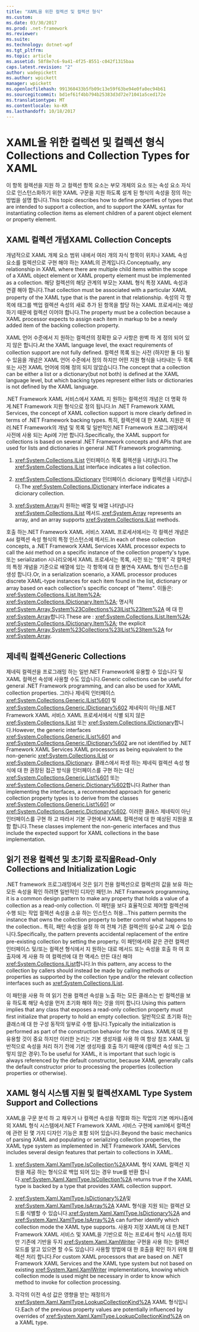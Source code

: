 ```yaml
---
title: "XAML을 위한 컬렉션 및 컬렉션 형식"
ms.custom: 
ms.date: 03/30/2017
ms.prod: .net-framework
ms.reviewer: 
ms.suite: 
ms.technology: dotnet-wpf
ms.tgt_pltfrm: 
ms.topic: article
ms.assetid: 58f8e7c6-9a41-4f25-8551-c042f1315baa
caps.latest.revision: "2"
author: wadepickett
ms.author: wpickett
manager: wpickett
ms.openlocfilehash: 991360433b5fb09c13e59f63be94e0fa0ec94b61
ms.sourcegitcommit: bd1ef61f4bb794b25383d3d72e71041a5ced172e
ms.translationtype: MT
ms.contentlocale: ko-KR
ms.lasthandoff: 10/18/2017
---
```

# <a name="collections-and-collection-types-for-xaml"></a><span data-ttu-id="0699c-102">XAML을 위한 컬렉션 및 컬렉션 형식</span><span class="sxs-lookup"><span data-stu-id="0699c-102">Collections and Collection Types for XAML</span></span>
<span data-ttu-id="0699c-103">이 항목 컬렉션을 지원 하 고 컬렉션 항목 요소는 부모 개체의 요소 또는 속성 요소 자식으로 인스턴스화하기 위한 XAML 구문을 지원 하도록 설계 된 형식의 속성을 정의 하는 방법을 설명 합니다.</span><span class="sxs-lookup"><span data-stu-id="0699c-103">This topic describes how to define properties of types that are intended to support a collection, and to support the XAML syntax for instantiating collection items as element children of a parent object element or property element.</span></span>  
  
## <a name="xaml-collection-concepts"></a><span data-ttu-id="0699c-104">XAML 컬렉션 개념</span><span class="sxs-lookup"><span data-stu-id="0699c-104">XAML Collection Concepts</span></span>  
 <span data-ttu-id="0699c-105">개념적으로 XAML 개체 요소 범위 내에서 여러 개의 자식 항목이 위치나 XAML 속성 요소를 컬렉션으로 구현 해야 하는 XAML의 관계입니다.</span><span class="sxs-lookup"><span data-stu-id="0699c-105">Conceptually, any relationship in XAML where there are multiple child items within the scope of a XAML object element or XAML property element must be implemented as a collection.</span></span> <span data-ttu-id="0699c-106">해당 컬렉션의 해당 관계의 부모는 XAML 형식 특정 XAML 속성과 연결 해야 합니다.</span><span class="sxs-lookup"><span data-stu-id="0699c-106">That collection must be associated with a particular XAML property of the XAML type that is the parent in that relationship.</span></span> <span data-ttu-id="0699c-107">속성의 각 항목에 태그를 백업 컬렉션 속성의 새로 추가 된 항목을 할당 하는 XAML 프로세서는 예상 하기 때문에 컬렉션 이어야 합니다.</span><span class="sxs-lookup"><span data-stu-id="0699c-107">The property must be a collection because a XAML processor expects to assign each item in markup to be a newly added item of the backing collection property.</span></span>  
  
 <span data-ttu-id="0699c-108">XAML 언어 수준에서 지 원하는 컬렉션의 정확한 요구 사항은 완벽 하 게 정의 되어 있지 않은 합니다.</span><span class="sxs-lookup"><span data-stu-id="0699c-108">At the XAML language level, the exact requirements of collection support are not fully defined.</span></span> <span data-ttu-id="0699c-109">컬렉션 목록 또는 사전 (하지만 둘 다) 될 수 있음을 개념은 XAML 언어 수준에서 정의 하지만 어떤 지원 형식을 나타내는 두 목록 또는 사전 XAML 언어에 의해 정의 되지 않았습니다.</span><span class="sxs-lookup"><span data-stu-id="0699c-109">The concept that a collection can be either a list or a dictionary(but not both) is defined at the XAML language level, but which backing types represent either lists or dictionaries is not defined by the XAML language.</span></span>  
  
 <span data-ttu-id="0699c-110">.NET Framework XAML 서비스에서 XAML 지 원하는 컬렉션의 개념은 더 명확 하 게.NET Framework 지원 형식으로 정의 됩니다.</span><span class="sxs-lookup"><span data-stu-id="0699c-110">In .NET Framework XAML Services, the concept of XAML collection support is more clearly defined in terms of .NET Framework backing types.</span></span> <span data-ttu-id="0699c-111">특히, 컬렉션에 대 한 XAML 지원은 여러.NET Framework의 개념 및 목록 및 일반적인.NET Framework 프로그래밍에서 사전에 사용 되는 Api에 기반 합니다.</span><span class="sxs-lookup"><span data-stu-id="0699c-111">Specifically, the XAML support for collections is based on several .NET Framework concepts and APIs that are used for lists and dictionaries in general .NET Framework programming.</span></span>  
  
1.  <span data-ttu-id="0699c-112"><xref:System.Collections.IList> 인터페이스 목록 컬렉션을 나타냅니다.</span><span class="sxs-lookup"><span data-stu-id="0699c-112">The <xref:System.Collections.IList> interface indicates a list collection.</span></span>  
  
2.  <span data-ttu-id="0699c-113"><xref:System.Collections.IDictionary> 인터페이스 dicionary 컬렉션을 나타냅니다.</span><span class="sxs-lookup"><span data-stu-id="0699c-113">The <xref:System.Collections.IDictionary> interface indicates a dicionary collection.</span></span>  
  
3.  <span data-ttu-id="0699c-114"><xref:System.Array>지 원하는 배열 및 배열 나타냅니다 <xref:System.Collections.IList> 메서드.</span><span class="sxs-lookup"><span data-stu-id="0699c-114"><xref:System.Array> represents an array, and an array supports <xref:System.Collections.IList> methods.</span></span>  
  
 <span data-ttu-id="0699c-115">호출 하는.NET Framework XAML 서비스 XAML 프로세서에서는 각 컬렉션 개념은 `Add` 컬렉션 속성 형식의 특정 인스턴스에 메서드.</span><span class="sxs-lookup"><span data-stu-id="0699c-115">In each of these collection concepts, a .NET Framework XAML Services XAML processor expects to call the `Add` method on a specific instance of the collection property's type.</span></span> <span data-ttu-id="0699c-116">또는 serialization 시나리오에서 XAML 프로세서는 목록, 사전 또는 "항목" 각 컬렉션의 특정 개념을 기준으로 배열에 있는 각 항목에 대 한 불연속 XAML 형식 인스턴스를 생성 합니다.</span><span class="sxs-lookup"><span data-stu-id="0699c-116">Or, in a serialization scenario, a XAML processor produces discrete XAML-type instances for each item found in the list, dictionary or array based on each collection's specific concept of "Items".</span></span> <span data-ttu-id="0699c-117">이들은: <xref:System.Collections.IList.Item%2A>; <xref:System.Collections.IDictionary.Item%2A>; 명시적 <xref:System.Array.System%23Collections%23IList%23Item%2A> 에 대 한 <xref:System.Array>합니다.</span><span class="sxs-lookup"><span data-stu-id="0699c-117">These are : <xref:System.Collections.IList.Item%2A>; <xref:System.Collections.IDictionary.Item%2A>; the explicit <xref:System.Array.System%23Collections%23IList%23Item%2A> for <xref:System.Array>.</span></span>  
  
## <a name="generic-collections"></a><span data-ttu-id="0699c-118">제네릭 컬렉션</span><span class="sxs-lookup"><span data-stu-id="0699c-118">Generic Collections</span></span>  
 <span data-ttu-id="0699c-119">제네릭 컬렉션을 프로그래밍 하는 일반.NET Framework에 유용할 수 있습니다 및 XAML 컬렉션 속성에 사용할 수도 있습니다.</span><span class="sxs-lookup"><span data-stu-id="0699c-119">Generic collections can be useful for general .NET Framework programming, and can also be used for XAML collection properties.</span></span> <span data-ttu-id="0699c-120">그러나 제네릭 인터페이스 <xref:System.Collections.Generic.IList%601> 및 <xref:System.Collections.Generic.IDictionary%602> 제네릭이 아닌를.NET Framework XAML 서비스 XAML 프로세서에서 식별 되지 않은 <xref:System.Collections.IList> 또는 <xref:System.Collections.IDictionary>합니다.</span><span class="sxs-lookup"><span data-stu-id="0699c-120">However, the generic interfaces <xref:System.Collections.Generic.IList%601> and <xref:System.Collections.Generic.IDictionary%602> are not identified by .NET Framework XAML Services XAML processors as being equivalent to the non-generic <xref:System.Collections.IList> or <xref:System.Collections.IDictionary>.</span></span> <span data-ttu-id="0699c-121">클래스에서 파생 하는 제네릭 컬렉션 속성 형식에 대 한 권장된 접근 방식을 인터페이스를 구현 하는 대신 <xref:System.Collections.Generic.List%601> 또는 <xref:System.Collections.Generic.Dictionary%602>합니다.</span><span class="sxs-lookup"><span data-stu-id="0699c-121">Rather than implementing the interfaces, a recommended approach for generic collection property types is to derive from the classes <xref:System.Collections.Generic.List%601> or <xref:System.Collections.Generic.Dictionary%602>.</span></span> <span data-ttu-id="0699c-122">이러한 클래스 제네릭이 아닌 인터페이스를 구현 하 고 따라서 기본 구현에서 XAML 컬렉션에 대 한 예상된 지원을 포함 합니다.</span><span class="sxs-lookup"><span data-stu-id="0699c-122">These classes implement the non-generic interfaces and thus include the expected support for XAML collections in the base implementation.</span></span>  
  
## <a name="read-only-collections-and-initialization-logic"></a><span data-ttu-id="0699c-123">읽기 전용 컬렉션 및 초기화 로직을</span><span class="sxs-lookup"><span data-stu-id="0699c-123">Read-Only Collections and Initialization Logic</span></span>  
 <span data-ttu-id="0699c-124">.NET framework 프로그래밍에서 것은 읽기 전용 컬렉션으로 컬렉션의 값을 보유 하는 모든 속성을 확인 하려면 일반적인 디자인 패턴.</span><span class="sxs-lookup"><span data-stu-id="0699c-124">In .NET Framework programming, it is a common design pattern to make any property that holds a value of a collection as a read-only collection.</span></span> <span data-ttu-id="0699c-125">이 패턴을 보다 효율적으로 제어할 컬렉션에 수행 되는 작업 컬렉션 속성을 소유 하는 인스턴스 허용...</span><span class="sxs-lookup"><span data-stu-id="0699c-125">This pattern permits the instance that owns the collection property to better control what happens to the collection..</span></span> <span data-ttu-id="0699c-126">특히, 패턴 속성을 설정 하 여 전체 기존 컬렉션의 실수로 교체 수 없습니다.</span><span class="sxs-lookup"><span data-stu-id="0699c-126">Specifically, the pattern prevents accidental replacement of the entire pre-existing collection by setting the property.</span></span> <span data-ttu-id="0699c-127">이 패턴에서와 같은 관련 컬렉션 인터페이스 및/또는 컬렉션 형식에서 지 원하는 대로 메서드 또는 속성을 호출 하 여 호출자에 게 사용 하 여 컬렉션에 대 한 액세스 만든 대신 해야 <xref:System.Collections.IList>합니다.</span><span class="sxs-lookup"><span data-stu-id="0699c-127">In this pattern, any access to the collection by callers should instead be made by calling methods or properties as supported by the collection type and/or the relevant collection interfaces such as <xref:System.Collections.IList>.</span></span>  
  
 <span data-ttu-id="0699c-128">이 패턴을 사용 하 여 읽기 전용 컬렉션 속성을 노출 하는 모든 클래스는 빈 컬렉션을 보유 하도록 해당 속성을 먼저 초기화 해야 하는 것을 의미 합니다.</span><span class="sxs-lookup"><span data-stu-id="0699c-128">Using this pattern implies that any class that exposes a read-only collection property must first initialize that property to hold an empty collection.</span></span> <span data-ttu-id="0699c-129">일반적으로 초기화 하는 클래스에 대 한 구성 동작의 일부로 수행 됩니다.</span><span class="sxs-lookup"><span data-stu-id="0699c-129">Typically the initialization is performed as part of the construction behavior for the class.</span></span> <span data-ttu-id="0699c-130">XAML에 대 한 유용할 것이 중요 하지만 이러한 논리는 기본 생성자를 사용 하 여 항상 참조 XAML 일반적으로 속성을 처리 하기 전에 기본 생성자를 호출 하기 때문에 (컬렉션 속성 또는 그렇지 않은 경우).</span><span class="sxs-lookup"><span data-stu-id="0699c-130">To be useful for XAML, it is important that such logic is always referenced by the default constructor, because XAML generally calls the default constructor prior to processing the properties (collection properties or otherwise).</span></span>  
  
## <a name="xaml-type-system-support-and-collections"></a><span data-ttu-id="0699c-131">XAML 형식 시스템 지원 및 컬렉션</span><span class="sxs-lookup"><span data-stu-id="0699c-131">XAML Type System Support and Collections</span></span>  
 <span data-ttu-id="0699c-132">XAML을 구문 분석 하 고 채우거 나 컬렉션 속성을 직렬화 하는 작업의 기본 메커니즘에 외 XAML 형식 시스템에서.NET Framework XAML 서비스 구현에 xaml에서 컬렉션에 관련 된 몇 가지 디자인 기능은 포함 되어 있습니다.</span><span class="sxs-lookup"><span data-stu-id="0699c-132">Beyond the basic mechanics of parsing XAML and populating or serializing collection properties, the XAML type system as implemented in .NET Framework XAML Services includes several design features that pertain to collections in XAML.</span></span>  
  
1.  <span data-ttu-id="0699c-133"><xref:System.Xaml.XamlType.IsCollection%2A>XAML 형식 XAML 컬렉션 지원을 제공 하는 형식으로 백업 되어 있는 경우 true를 반환 합니다.</span><span class="sxs-lookup"><span data-stu-id="0699c-133"><xref:System.Xaml.XamlType.IsCollection%2A> returns true if the XAML type is backed by a type that provides XAML collection support.</span></span>  
  
2.  <span data-ttu-id="0699c-134"><xref:System.Xaml.XamlType.IsDictionary%2A>및 <xref:System.Xaml.XamlType.IsArray%2A> XAML 형식을 지원 되는 컬렉션 모드를 식별할 수 있습니다.</span><span class="sxs-lookup"><span data-stu-id="0699c-134"><xref:System.Xaml.XamlType.IsDictionary%2A> and <xref:System.Xaml.XamlType.IsArray%2A> can further identify which collection mode the XAML type supports.</span></span> <span data-ttu-id="0699c-135">사용자 지정 XAML에 대 한.NET Framework XAML 서비스 및 XAML을 기반으로 하는 프로세서 형식 시스템 하지만 기존에 기반을 두지 <xref:System.Xaml.XamlWriter> 구현을 사용 하는 컬렉션 모드를 알고 있으면 할 수도 있습니다 사용할 방법에 대 한 호출을 확인 하기 위해 컬렉션 처리 합니다.</span><span class="sxs-lookup"><span data-stu-id="0699c-135">For custom XAML processors that are based on .NET Framework XAML Services and the XAML type system but not based on existing <xref:System.Xaml.XamlWriter> implementations, knowing which collection mode is used might be necessary in order to know which method to invoke for collection processing.</span></span>  
  
3.  <span data-ttu-id="0699c-136">각각의 이전 속성 값은 영향을 받는 재정의가 <xref:System.Xaml.XamlType.LookupCollectionKind%2A> XAML 형식입니다.</span><span class="sxs-lookup"><span data-stu-id="0699c-136">Each of the previous property values are potentially influenced by overrides of <xref:System.Xaml.XamlType.LookupCollectionKind%2A> on a XAML type.</span></span>
